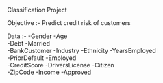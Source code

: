 Classification Project

Objective :- Predict credit risk of customers

Data :-
-Gender	
-Age	
-Debt
-Married	
-BankCustomer
-Industry
-Ethnicity
-YearsEmployed	
-PriorDefault
-Employed	
-CreditScore
-DriversLicense
-Citizen	
-ZipCode
-Income
-Approved
